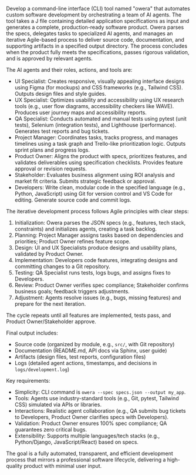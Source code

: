 Develop a command-line interface (CLI) tool named "owera" that automates custom software development by orchestrating a team of AI agents. The tool takes a J file containing detailed application specifications as input and generates a complete, production-ready software product. Owera parses the specs, delegates tasks to specialized AI agents, and manages an iterative Agile-based process to deliver source code, documentation, and supporting artifacts in a specified output directory. The process concludes when the product fully meets the specifications, passes rigorous validation, and is approved by relevant agents.

The AI agents and their roles, actions, and tools are:
- UI Specialist: Creates responsive, visually appealing interface designs using Figma (for mockups) and CSS frameworks (e.g., Tailwind CSS). Outputs design files and style guides.
- UX Specialist: Optimizes usability and accessibility using UX research tools (e.g., user flow diagrams, accessibility checkers like WAVE). Produces user journey maps and accessibility reports.
- QA Specialist: Conducts automated and manual tests using pytest (unit tests), Selenium (integration tests), and Lighthouse (performance). Generates test reports and bug tickets.
- Project Manager: Coordinates tasks, tracks progress, and manages timelines using a task graph and Trello-like prioritization logic. Outputs sprint plans and progress logs.
- Product Owner: Aligns the product with specs, prioritizes features, and validates deliverables using specification checklists. Provides feature approval or revision requests.
- Stakeholder: Evaluates business alignment using ROI analysis and market fit criteria. Submits strategic feedback or approval.
- Developers: Write clean, modular code in the specified language (e.g., Python, JavaScript) using Git for version control and VS Code for editing. Generate source code and commit logs.

The iterative development process follows Agile principles with clear steps:
1. Initialization: Owera parses the JSON specs (e.g., features, tech stack, constraints) and initializes agents, creating a task backlog.
2. Planning: Project Manager assigns tasks based on dependencies and priorities; Product Owner refines feature scope.
3. Design: UI and UX Specialists produce designs and usability plans, validated by Product Owner.
4. Implementation: Developers code features, integrating designs and committing changes to a Git repository.
5. Testing: QA Specialist runs tests, logs bugs, and assigns fixes to Developers.
6. Review: Product Owner verifies spec compliance; Stakeholder confirms business goals; feedback triggers adjustments.
7. Adjustment: Agents resolve issues (e.g., bugs, missing features) and prepare for the next iteration.

The cycle repeats until all features are implemented, tests pass, and Product Owner/Stakeholder approve.

Final output includes:
- Source code (organized by module, e.g., `src/`, with Git repository)
- Documentation (README.md, API docs via Sphinx, user guide)
- Artifacts (design files, test reports, configuration files)
- Logs (detailed agent actions, timestamps, and decisions in `logs/development.log`)

Key requirements:
- Simplicity: CLI command is `owera --spec specs.json --output my_app`.
- Tools: Agents use industry-standard tools (e.g., Git, pytest, Tailwind CSS) simulated via APIs or libraries.
- Interactions: Realistic agent collaboration (e.g., QA submits bug tickets to Developers, Product Owner clarifies specs with Developers).
- Validation: Product Owner ensures 100% spec compliance; QA guarantees zero critical bugs.
- Extensibility: Supports multiple languages/tech stacks (e.g., Python/Django, JavaScript/React) based on specs.

The goal is a fully automated, transparent, and efficient development process that mirrors a professional software lifecycle, delivering a high-quality product with minimal user input.